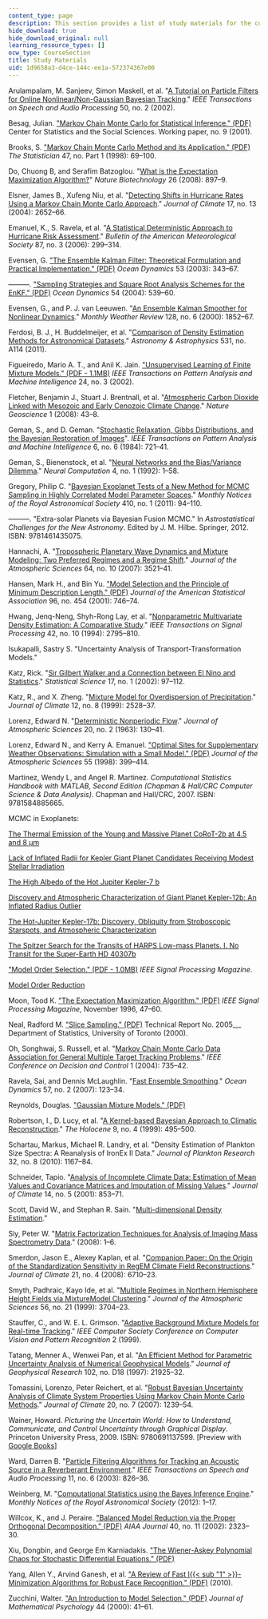 ```yaml
---
content_type: page
description: This section provides a list of study materials for the course.
hide_download: true
hide_download_original: null
learning_resource_types: []
ocw_type: CourseSection
title: Study Materials
uid: 1d9658a3-d4ce-144c-ee1a-572374367e00
---
```


Arulampalam, M. Sanjeev, Simon Maskell, et al. "[A Tutorial on Particle Filters for Online Nonlinear/Non-Gaussian Bayesian Tracking](http://dx.doi.org/10.1109/78.978374)." _IEEE Transactions on Speech and Audio Processing_ 50, no. 2 (2002).

Besag, Julian. ["Markov Chain Monte Carlo for Statistical Inference." (PDF)](http://www.ims.nus.edu.sg/Programs/mcmc/files/besag_tl.pdf) Center for Statistics and the Social Sciences. Working paper, no. 9 (2001).

Brooks, S. ["Markov Chain Monte Carlo Method and its Application." (PDF)](https://www.semanticscholar.org/paper/Markov-chain-Monte-Carlo-method-and-its-application-Brooks/b362b48aec3a4ecc8b268a943b90aaa991661fae) _The Statistician_ 47, no. Part 1 (1998): 69–100.

Do, Chuong B, and Serafim Batzoglou. "[What is the Expectation Maximization Algorithm?](http://dx.doi.org/10.1038/nbt1406)" _Nature Biotechnology_ 26 (2008): 897–9.

Elsner, James B., Xufeng Niu, et al. "[Detecting Shifts in Hurricane Rates Using a Markov Chain Monte Carlo Approach](http://dx.doi.org/10.1175/1520-0442(2004)017<2652:DSIHRU>2.0.CO;2)." _Journal of Climate_ 17, no. 13 (2004): 2652–66.

Emanuel, K., S. Ravela, et al. "[A Statistical Deterministic Approach to Hurricane Risk Assessment](http://dx.doi.org/10.1175/BAMS-87-3-299)." _Bulletin of the American Meteorological Society_ 87, no. 3 (2006): 299–314.

Evensen, G. ["The Ensemble Kalman Filter: Theoretical Formulation and Practical Implementation." (PDF)](http://enkf.nersc.no/Publications/eve03a.pdf) _Ocean Dynamics_ 53 (2003): 343–67.

———. ["Sampling Strategies and Square Root Analysis Schemes for the EnKF." (PDF)](http://enkf.nersc.no/Publications/eve04a.pdf) _Ocean Dynamics_ 54 (2004): 539–60.

Evensen, G., and P. J. van Leeuwen. "[An Ensemble Kalman Smoother for Nonlinear Dynamics](http://dx.doi.org/10.1175/1520-0493(2000)128<1852:AEKSFN>2.0.CO;2)." _Monthly Weather Review_ 128, no. 6 (2000): 1852–67.

Ferdosi, B. J., H. Buddelmeijer, et al. "[Comparison of Density Estimation Methods for Astronomical Datasets](http://dx.doi.org/10.1051/0004-6361/201116878)." _Astronomy & Astrophysics_ 531, no. A114 (2011).

Figueiredo, Mario A. T., and Anil K. Jain. ["Unsupervised Learning of Finite Mixture Models." (PDF - 1.1MB)](http://dataclustering.cse.msu.edu/papers/mixtureTPAMI.pdf) _IEEE Transactions on Pattern Analysis and Machine Intelligence_ 24, no. 3 (2002).

Fletcher, Benjamin J., Stuart J. Brentnall, et al. "[Atmospheric Carbon Dioxide Linked with Mesozoic and Early Cenozoic Climate Change](http://dx.doi.org/10.1038/ngeo.2007.29)." _Nature Geoscience_ 1 (2008): 43–8.

Geman, S., and D. Geman. "[Stochastic Relaxation, Gibbs Distributions, and the Bayesian Restoration of Images](http://dx.doi.org/10.1109/TPAMI.1984.4767596)". _IEEE Transactions on Pattern Analysis and Machine Intelligence_ 6, no. 6 (1984): 721–41.

Geman, S., Bienenstock, et al. "[Neural Networks and the Bias/Variance Dilemma](http://dx.doi.org/10.1162/neco.1992.4.1.1)." _Neural Computation_ 4, no. 1 (1992): 1–58.

Gregory, Philip C. "[Bayesian Exoplanet Tests of a New Method for MCMC Sampling in Highly Correlated Model Parameter Spaces](http://www.researchgate.net/publication/227501676_Bayesian_exoplanet_tests_of_a_new_method_for_MCMC_sampling_in_highly_correlated_model_parameter_spaces)." _Monthly Notices of the Royal Astronomical Society_ 410, no. 1 (2011): 94–110.

———. "Extra-solar Planets via Bayesian Fusion MCMC." In _Astrostatistical Challenges for the New Astronomy_. Edited by J. M. Hilbe. Springer, 2012. ISBN: 9781461435075.

Hannachi, A. "[Tropospheric Planetary Wave Dynamics and Mixture Modeling: Two Preferred Regimes and a Regime Shift](http://dx.doi.org/10.1175/JAS4045.1)." _Journal of the Atmospheric Sciences_ 64, no. 10 (2007): 3521–41.

Hansen, Mark H., and Bin Yu. ["Model Selection and the Principle of Minimum Description Length." (PDF)](http://image.diku.dk/imagecanon/material/HansenYuMDL.pdf) _Journal of the American Statistical Association_ 96, no. 454 (2001): 746–74.

Hwang, Jenq-Neng, Shyh-Rong Lay, et al. "[Nonparametric Multivariate Density Estimation: A Comparative Study](http://dx.doi.org/10.1109/78.324744)." _IEEE Transactions on Signal Processing_ 42, no. 10 (1994): 2795–810.

Isukapalli, Sastry S. "Uncertainty Analysis of Transport-Transformation Models."

Katz, Rick. "[Sir Gilbert Walker and a Connection between El Nino and Statistics](http://dx.doi.org/10.1214/ss/1023799000)." _Statistical Science_ 17, no. 1 (2002): 97–112.

Katz, R., and X. Zheng. "[Mixture Model for Overdispersion of Precipitation](http://dx.doi.org/10.1175/1520-0442(1999)012<2528:MMFOOP>2.0.CO;2)." _Journal of Climate_ 12, no. 8 (1999): 2528–37.

Lorenz, Edward N. "[Deterministic Nonperiodic Flow](http://dx.doi.org/10.1175/1520-0469(1963)020<0130:DNF>2.0.CO;2)." _Journal of Atmospheric Sciences_ 20, no. 2 (1963): 130–41.

Lorenz, Edward N., and Kerry A. Emanuel. ["Optimal Sites for Supplementary Weather Observations: Simulation with a Small Model." (PDF)](ftp://texmex.mit.edu/pub/emanuel/PAPERS/lorenz98.pdf) _Journal of the Atmospheric Sciences_ 55 (1998): 399–414.

Martinez, Wendy L, and Angel R. Martinez. _Computational Statistics Handbook with MATLAB, Second Edition (Chapman & Hall/CRC Computer Science & Data Analysis)_. Chapman and Hall/CRC, 2007. ISBN: 9781584885665.

MCMC in Exoplanets:

[The Thermal Emission of the Young and Massive Planet CoRoT-2b at 4.5 and 8 μm](http://adsabs.harvard.edu/abs/2010A%26A...511A...3G)

[Lack of Inflated Radii for Kepler Giant Planet Candidates Receiving Modest Stellar Irradiation](http://adsabs.harvard.edu/abs/2011ApJS..197...12D)

[The High Albedo of the Hot Jupiter Kepler-7 b](http://adsabs.harvard.edu/abs/2011ApJ...735L..12D)

[Discovery and Atmospheric Characterization of Giant Planet Kepler-12b: An Inflated Radius Outlier](http://adsabs.harvard.edu/abs/2011ApJS..197....9F)

[The Hot-Jupiter Kepler-17b: Discovery, Obliquity from Stroboscopic Starspots, and Atmospheric Characterization](http://adsabs.harvard.edu/abs/2011ApJS..197...14D)

[The Spitzer Search for the Transits of HARPS Low-mass Planets. I. No Transit for the Super-Earth HD 40307b](http://adsabs.harvard.edu/abs/2010A%26A...518A..25G)

["Model Order Selection." (PDF - 1.0MB)](http://www.sal.ufl.edu/eel6935/2008/01311138_ModelOrderSelection_Stoica.pdf) _IEEE Signal Processing Magazine_.

[Model Order Reduction](http://modelreduction.com/ModelReduction/)

Moon, Tood K. ["The Expectation Maximization Algorithm." (PDF)](https://www.semanticscholar.org/paper/The-expectation-maximization-algorithm-Moon/18068f0605ef8f1a7767c816e9e469ff2515ef0a) _IEEE Signal Processing Magazine_, November 1996, 47–60.

Neal, Radford M. ["Slice Sampling." (PDF)](http://arxiv.org/pdf/physics/0009028.pdf) Technical Report No. 2005_,_ Department of Statistics, University of Toronto (2000).

Oh, Songhwai, S. Russell, et al. "[Markov Chain Monte Carlo Data Association for General Multiple Target Tracking Problems](http://dx.doi.org/10.1109/CDC.2004.1428740)." _IEEE Conference on Decision and Control_ 1 (2004): 735–42.

Ravela, Sai, and Dennis McLaughlin. "[Fast Ensemble Smoothing](http://dx.doi.org/10.1007/s10236-006-0098-6)." _Ocean Dynamics_ 57, no. 2 (2007): 123–34.

Reynolds, Douglas. ["Gaussian Mixture Models." (PDF)](http://www.ee.iisc.ernet.in/new/people/faculty/prasantg/downloads/GMM_Tutorial_Reynolds.pdf)

Robertson, I., D. Lucy, et al. "[A Kernel-based Bayesian Approach to Climatic Reconstruction](http://connection.ebscohost.com/c/articles/8962375/kernel-based-bayesian-approach-climatic-reconstruction)." _The Holocene_ 9, no. 4 (1999): 495–500.

Schartau, Markus, Michael R. Landry, et al. "Density Estimation of Plankton Size Spectra: A Reanalysis of IronEx II Data." _Journal of Plankton Research_ 32, no. 8 (2010): 1167–84.

Schneider, Tapio. "[Analysis of Incomplete Climate Data: Estimation of Mean Values and Covariance Matrices and Imputation of Missing Values](http://dx.doi.org/10.1175/1520-0442(2001)014<0853:AOICDE>2.0.CO;2)." _Journal of Climate_ 14, no. 5 (2001): 853–71.

Scott, David W., and Stephan R. Sain. "[Multi-dimensional Density Estimation](http://citeseerx.ist.psu.edu/viewdoc/summary?doi=10.1.1.85.7837)."

Siy, Peter W. "[Matrix Factorization Techniques for Analysis of Imaging Mass Spectrometry Data](http://dx.doi.org/10.1109/BIBE.2008.4696797)." (2008): 1–6.

Smerdon, Jason E., Alexey Kaplan, et al. "[Companion Paper: On the Origin of the Standardization Sensitivity in RegEM Climate Field Reconstructions](http://dx.doi.org/10.1175/2008JCLI2182.1)." _Journal of Climate_ 21, no. 4 (2008): 6710–23.

Smyth, Padhraic, Kayo Ide, et al. "[Multiple Regimes in Northern Hemisphere Height Fields via MixtureModel Clustering](http://dx.doi.org/10.1175/1520-0469(1999)056<3704:MRINHH>2.0.CO;2)." _Journal of the Atmospheric Sciences_ 56, no. 21 (1999): 3704–23.

Stauffer, C., and W. E. L. Grimson. "[Adaptive Background Mixture Models for Real-time Tracking](http://dx.doi.org/10.1109/CVPR.1999.784637 )." _IEEE Computer Society Conference on_ _Computer Vision and Pattern Recognition_ 2 (1999).

Tatang, Menner A., Wenwei Pan, et al. "[An Efficient Method for Parametric Uncertainty Analysis of Numerical Geophysical Models](http://dx.doi.org/10.1029/97JD01654 )." _Journal of Geophysical Research_ 102, no. D18 (1997): 21925–32.

Tomassini, Lorenzo, Peter Reichert, et al. "[Robust Bayesian Uncertainty Analysis of Climate System Properties Using Markov Chain Monte Carlo Methods](http://dx.doi.org/10.1175/JCLI4064.1)." _Journal of Climate_ 20, no. 7 (2007): 1239–54.

Wainer, Howard. _Picturing the Uncertain World: How to Understand, Communicate, and Control Uncertainty through Graphical Display_. Princeton University Press, 2009. ISBN: 9780691137599. \[Preview with [Google Books](http://books.google.com/books?id=SJOnBwmMqB0C&printsec=frontcover)\]

Ward, Darren B. "[Particle Filtering Algorithms for Tracking an Acoustic Source in a Reverberant Environment](http://dx.doi.org/10.1109/TSA.2003.818112)." _IEEE Transactions on Speech and Audio Processing_ 11, no. 6 (2003): 826–36.

Weinberg, M. "[Computational Statistics using the Bayes Inference Engine](http://arxiv.org/abs/1203.3816)." _Monthly Notices of the Royal Astronomical Society_ (2012): 1–17.

Willcox, K., and J. Peraire. ["Balanced Model Reduction via the Proper Orthogonal Decomposition." (PDF)](https://pdfs.semanticscholar.org/2eec/87542abcf8f7525b221f6acccc4e9c311bfc.pdf) _AIAA Journal_ 40, no. 11 (2002): 2323–30.

Xiu, Dongbin, and George Em Karniadakis. ["The Wiener-Askey Polynomial Chaos for Stochastic Differential Equations." (PDF)](http://www.dam.brown.edu/scicomp/media/report_files/BrownSC-2003-07.pdf)

Yang, Allen Y., Arvind Ganesh, et al. ["A Review of Fast l{{< sub "1" >}}\-Minimization Algorithms for Robust Face Recognition." (PDF)](https://arxiv.org/pdf/1007.3753.pdf) (2010).

Zucchini, Walter. ["An Introduction to Model Selection." (PDF)](https://www.sciencedirect.com/science/article/pii/S0022249699912762) _Journal of Mathematical Psychology_ 44 (2000): 41–61.
